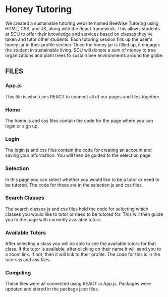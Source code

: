 # Honey Tutoring

We created a sustainable tutoring website named BeeWise Tutoring using HTML, CSS, and JS, along with the React framework. This allows students at SCU to offer their knowledge and services based on classes they've taken and tutor other students. Each tutoring session fills up the user's honey jar in their profile section. Once the honey jar is filled up, it engages the student in sustainable living. SCU will donate a sum of money to tree organizations and plant trees to sustain bee environments around the globe. 

## FILES

### App.js

This file is what uses REACT to connect all of our pages and files together.

### Home

The home js and css files contain the code for the page where you can login or sign up.

### Login

The login js and css files contain the code for creating an account and saving your information. You will then be guided to the selection page.

### Selection

In this page you can select whether you would like to be a tutor or need to be tutored. The code for these are in the selection js and css files.

### Search Classes

The search classes js and css files hold the code for selecting which classes you would like to tutor or need to be tutored for. This will then guide you to the page with currently available tutors.

### Available Tutors

After selecting a class you will be able to see the available tutors for that class. If the tutor is available, after clicking on their name it will send you to a zoom link. If not, then it will link to their profile. The code for this is in the tutors js and css files.

### Compiling

These files were all connected using REACT in App.js. Packages were updated and stored in the package json files.
